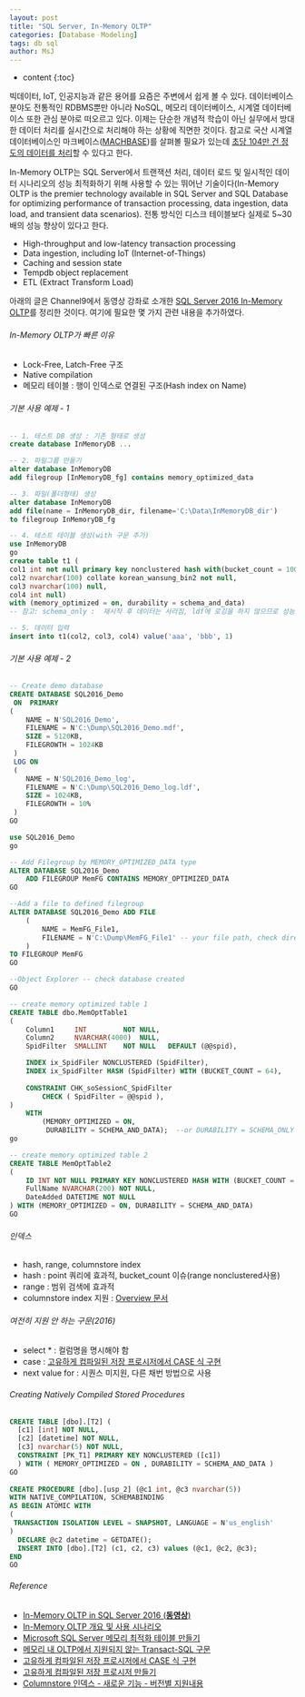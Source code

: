 ```yaml
---
layout: post
title: "SQL Server, In-Memory OLTP"
categories: [DatabaseㆍModeling]
tags: db sql
author: MsJ
---
```


* content
{:toc}

빅데이터, IoT, 인공지능과 같은 용어를 요즘은 주변에서 쉽게 볼 수 있다. 데이터베이스 분야도 전통적인 RDBMS뿐만 아니라 NoSQL, 메모리 데이터베이스, 시계열 데이터베이스 또한 관심 분야로 떠오르고 있다. 이제는 단순한 개념적 학습이 아닌 실무에서 방대한 데이터 처리를 실시간으로 처리해야 하는 상황에 직면한 것이다. 참고로 국산 시계열 데이터베이스인 마크베이스([MACHBASE](https://www.machbase.com/))를 살펴볼 필요가 있는데 [초당 104만 건 정도의 데이터를 처리](https://www.mk.co.kr/news/business/view/2020/01/90596/)할 수 있다고 한다.

In-Memory OLTP는 SQL Server에서 트랜잭션 처리, 데이터 로드 및 일시적인 데이터 시나리오의 성능 최적화하기 위해 사용할 수 있는 뛰어난 기술이다(In-Memory OLTP is the premier technology available in SQL Server and SQL Database for optimizing performance of transaction processing, data ingestion, data load, and transient data scenarios). 전통 방식인 디스크 테이블보다 실제로 5~30배의 성능 향상이 있다고 한다.

* High-throughput and low-latency transaction processing
* Data ingestion, including IoT (Internet-of-Things)
* Caching and session state
* Tempdb object replacement
* ETL (Extract Transform Load)

아래의 글은 Channel9에서 동영상 강좌로 소개한 [SQL Server 2016 In-Memory OLTP](https://channel9.msdn.com/Events/Channel9-Korea/SQL-/SQL-Server-2016-In-Memory-OLTP)를 정리한 것이다. 여기에 필요한 몇 가지 관련  내용을 추가하였다.





###### In-Memory OLTP가 빠른 이유

* Lock-Free, Latch-Free 구조
* Native compilation 
* 메모리 테이블 : 행이 인덱스로 연결된 구조(Hash index on Name)

###### 기본 사용 예제 - 1

```sql
-- 1. 테스트 DB 생성 : 기존 형태로 생성
create database InMemoryDB ...

-- 2. 파일그룹 만들기
alter database InMemoryDB
add filegroup [InMemoryDB_fg] contains memory_optimized_data

-- 3. 파일(폴더형태) 생성
alter database InMemoryDB
add file(name = InMemoryDB_dir, filename='C:\Data\InMemoryDB_dir')
to filegroup InMemoryDB_fg

-- 4. 테스트 테이블 생성(with 구문 추가)
use InMemoryDB
go
create table t1 (
col1 int not null primary key nonclustered hash with(bucket_count = 1000000) identity,
col2 nvarchar(100) collate korean_wansung_bin2 not null,
col3 nvarchar(100) null,
col4 int null)
with (memory_optimized = on, durability = schema_and_data)
-- 참고: schema_only :  재시작 후 데이터는 사라짐, ldf에 로깅을 하지 않으므로 성능 up

-- 5. 데이터 입력
insert into t1(col2, col3, col4) value('aaa', 'bbb', 1)
```

###### 기본 사용 예제 - 2

```sql
-- Create demo database
CREATE DATABASE SQL2016_Demo
 ON  PRIMARY
( 
    NAME = N'SQL2016_Demo', 
    FILENAME = N'C:\Dump\SQL2016_Demo.mdf', 
    SIZE = 5120KB, 
    FILEGROWTH = 1024KB 
 )
 LOG ON 
 ( 
    NAME = N'SQL2016_Demo_log', 
    FILENAME = N'C:\Dump\SQL2016_Demo_log.ldf', 
    SIZE = 1024KB, 
    FILEGROWTH = 10%
 )
GO

use SQL2016_Demo
go

-- Add Filegroup by MEMORY_OPTIMIZED_DATA type 
ALTER DATABASE SQL2016_Demo 
    ADD FILEGROUP MemFG CONTAINS MEMORY_OPTIMIZED_DATA 
GO

--Add a file to defined filegroup
ALTER DATABASE SQL2016_Demo ADD FILE
    ( 
        NAME = MemFG_File1,
        FILENAME = N'C:\Dump\MemFG_File1' -- your file path, check directory exist before executing this code
    ) 
TO FILEGROUP MemFG
GO

--Object Explorer -- check database created
GO

-- create memory optimized table 1
CREATE TABLE dbo.MemOptTable1  
(  
    Column1     INT         NOT NULL,  
    Column2     NVARCHAR(4000)  NULL,  
    SpidFilter  SMALLINT    NOT NULL   DEFAULT (@@spid),  

    INDEX ix_SpidFiler NONCLUSTERED (SpidFilter),  
    INDEX ix_SpidFilter HASH (SpidFilter) WITH (BUCKET_COUNT = 64),  
      
    CONSTRAINT CHK_soSessionC_SpidFilter  
        CHECK ( SpidFilter = @@spid ),  
)  
    WITH  
        (MEMORY_OPTIMIZED = ON,  
         DURABILITY = SCHEMA_AND_DATA);  --or DURABILITY = SCHEMA_ONLY
go  

-- create memory optimized table 2
CREATE TABLE MemOptTable2
(
    ID INT NOT NULL PRIMARY KEY NONCLUSTERED HASH WITH (BUCKET_COUNT = 10000),
    FullName NVARCHAR(200) NOT NULL, 
    DateAdded DATETIME NOT NULL
) WITH (MEMORY_OPTIMIZED = ON, DURABILITY = SCHEMA_AND_DATA)
GO
```

###### 인덱스

* hash, range, columnstore index
* hash : point 쿼리에 효과적, bucket_count 이슈(range nonclustered사용)
* range : 범위 검색에 효과적
* columnstore index 지원 : [Overview 문서](https://docs.microsoft.com/ko-kr/sql/relational-databases/indexes/columnstore-indexes-overview?view=sql-server-ver15)

###### 여전히 지원 안 하는 구문(2016)

* select * : 컬럼명을 명시해야 함
* case : [고유하게 컴파일된 저장 프로시저에서 CASE 식 구현](https://docs.microsoft.com/ko-kr/sql/relational-databases/in-memory-oltp/implementing-a-case-expression-in-a-natively-compiled-stored-procedure?view=sql-server-ver15)
* next value for : 시퀀스 미지원, 다른 채번 방법으로 사용

###### Creating Natively Compiled Stored Procedures 

```sql
CREATE TABLE [dbo].[T2] (  
  [c1] [int] NOT NULL, 
  [c2] [datetime] NOT NULL,
  [c3] nvarchar(5) NOT NULL, 
  CONSTRAINT [PK_T1] PRIMARY KEY NONCLUSTERED ([c1])  
  ) WITH ( MEMORY_OPTIMIZED = ON , DURABILITY = SCHEMA_AND_DATA )  
GO  
  
CREATE PROCEDURE [dbo].[usp_2] (@c1 int, @c3 nvarchar(5)) 
WITH NATIVE_COMPILATION, SCHEMABINDING  
AS BEGIN ATOMIC WITH  
(  
 TRANSACTION ISOLATION LEVEL = SNAPSHOT, LANGUAGE = N'us_english'  
)  
  DECLARE @c2 datetime = GETDATE();  
  INSERT INTO [dbo].[T2] (c1, c2, c3) values (@c1, @c2, @c3);  
END  
GO
```

###### Reference
* [In-Memory OLTP in SQL Server 2016 (**동영상**)](https://www.youtube.com/watch?v=l5l5eophmK4)
* [In-Memory OLTP 개요 및 사용 시나리오](https://docs.microsoft.com/ko-kr/sql/relational-databases/in-memory-oltp/overview-and-usage-scenarios?view=sql-server-ver15#high-throughput-and-low-latency-transaction-processing)
* [Microsoft SQL Server 메모리 최적화 테이블 만들기](https://riptutorial.com/sql-server/example/18846/create-memory-optimized-table)
* [메모리 내 OLTP에서 지원되지 않는 Transact-SQL 구문](https://docs.microsoft.com/ko-kr/sql/relational-databases/in-memory-oltp/transact-sql-constructs-not-supported-by-in-memory-oltp?view=sql-server-ver15)
* [고유하게 컴파일된 저장 프로시저에서 CASE 식 구현](https://docs.microsoft.com/ko-kr/sql/relational-databases/in-memory-oltp/implementing-a-case-expression-in-a-natively-compiled-stored-procedure?view=sql-server-ver15)
* [고유하게 컴파일된 저장 프로시저 만들기](https://docs.microsoft.com/ko-kr/sql/relational-databases/in-memory-oltp/creating-natively-compiled-stored-procedures?view=sql-server-ver15)
* [Columnstore 인덱스 - 새로운 기능 - 버전별 지원내용](https://docs.microsoft.com/ko-kr/sql/relational-databases/indexes/columnstore-indexes-what-s-new?view=sql-server-ver15)
